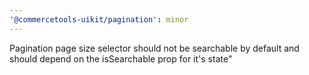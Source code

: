 ```yaml
---
'@commercetools-uikit/pagination': minor
---
```


Pagination page size selector should not be searchable by default and should depend on the isSearchable prop for it's state"
